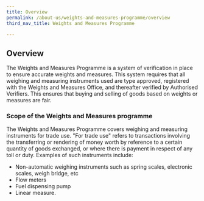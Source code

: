 ```yaml
---
title: Overview
permalink: /about-us/weights-and-measures-programme/overview
third_nav_title: Weights and Measures Programme

---
```


## Overview 
The Weights and Measures Programme is a system of verification in place to ensure accurate weights and measures. This system requires that all weighing and measuring instruments used are type approved, registered with the Weights and Measures Office, and thereafter verified by Authorised Verifiers. This ensures that buying and selling of goods based on weights or measures are fair.

### Scope of the Weights and Measures programme 

The Weights and Measures Programme covers weighing and measuring instruments for trade use. "For trade use" refers to transactions involving the transferring or rendering of money worth by reference to a certain quantity of goods exchanged, or where there is payment in respect of any toll or duty. Examples of such instruments include:

- Non-automatic  weighing  instruments  such  as  spring  scales,  electronic scales, weigh bridge, etc
- Flow meters
- Fuel dispensing pump
- Linear measure.
